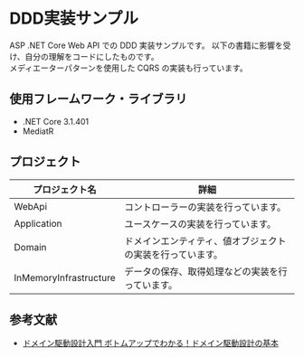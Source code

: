 # DDD実装サンプル 
ASP .NET Core Web API での DDD 実装サンプルです。 以下の書籍に影響を受け、自分の理解をコードにしたものです。  
メディエーターパターンを使用した CQRS の実装も行っています。

## 使用フレームワーク・ライブラリ
- .NET Core 3.1.401 
- MediatR

## プロジェクト
|プロジェクト名|詳細|
|---|---|
|WebApi|コントローラーの実装を行っています。|
|Application|ユースケースの実装を行っています。|
|Domain|ドメインエンティティ、値オブジェクトの実装を行っています。|
|InMemoryInfrastructure|データの保存、取得処理などの実装を行っています。|


## 参考文献
- [ドメイン駆動設計入門 ボトムアップでわかる！ドメイン駆動設計の基本](https://www.shoeisha.co.jp/book/detail/9784798150727)
